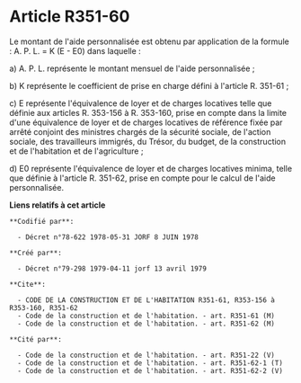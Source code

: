 # Article R351-60

Le montant de l'aide personnalisée est obtenu par application de la formule : A. P. L. = K (E - E0) dans laquelle :

a) A. P. L. représente le montant mensuel de l'aide personnalisée ;

b) K représente le coefficient de prise en charge défini à l'article R. 351-61 ;

c) E représente l'équivalence de loyer et de charges locatives telle que définie aux articles R. 353-156 à R. 353-160, prise
en compte dans la limite d'une équivalence de loyer et de charges locatives de référence fixée par arrêté conjoint des
ministres chargés de la sécurité sociale, de l'action sociale, des travailleurs immigrés, du Trésor, du budget, de la
construction et de l'habitation et de l'agriculture ;

d) E0 représente l'équivalence de loyer et de charges locatives minima, telle que définie à l'article R. 351-62, prise en
compte pour le calcul de l'aide personnalisée.

**Liens relatifs à cet article**

	**Codifié par**:

	  - Décret n°78-622 1978-05-31 JORF 8 JUIN 1978

	**Créé par**:

	  - Décret n°79-298 1979-04-11 jorf 13 avril 1979

	**Cite**:

	  - CODE DE LA CONSTRUCTION ET DE L'HABITATION R351-61, R353-156 à R353-160, R351-62
	  - Code de la construction et de l'habitation. - art. R351-61 (M)
	  - Code de la construction et de l'habitation. - art. R351-62 (M)

	**Cité par**:

	  - Code de la construction et de l'habitation. - art. R351-22 (V)
	  - Code de la construction et de l'habitation. - art. R351-62-1 (T)
	  - Code de la construction et de l'habitation. - art. R351-62-2 (V)
